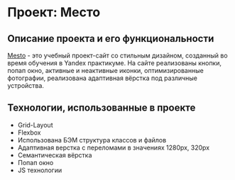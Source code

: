 # Проект: Место


## Описание проекта и его функциональности


[Mesto](https://wintori.github.io/mesto-project/index.html) - это учебный проект-сайт со стильным дизайном, созданный во время обучения в Yandex практикуме. На сайте реализованы кнопки, попап окно, активные и неактивные иконки, оптимизированные фотографии, реализована адаптивная вёрстка под различные устройства.


## Технологии, использованные в проекте

- Grid-Layout
- Flexbox
- Использована БЭМ структура классов и файлов
- Адаптивная верстка с переломами в значениях 1280px, 320px
- Семантическая вёрстка
- Попап окно
- JS технологии
